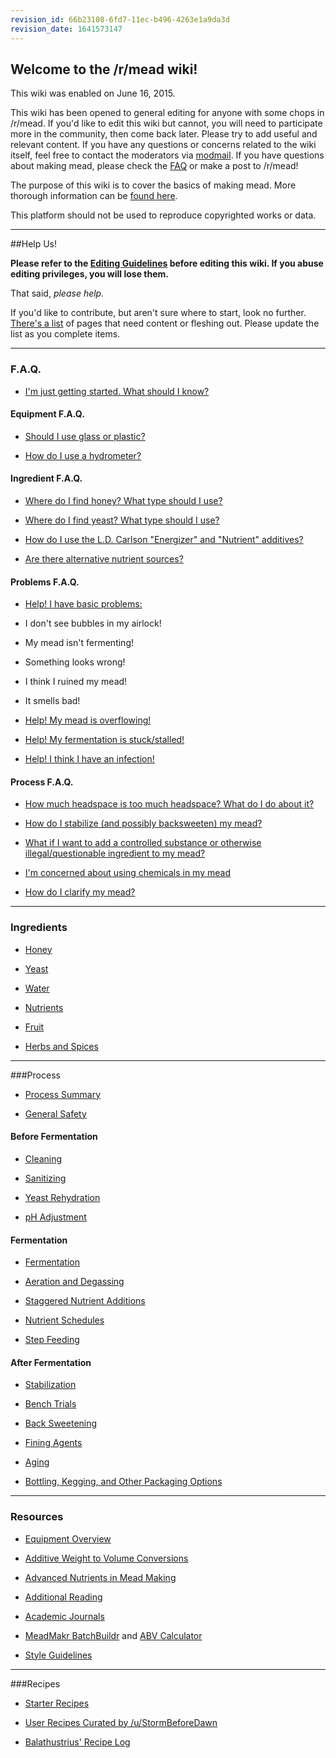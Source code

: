 ```yaml
---
revision_id: 66b23108-6fd7-11ec-b496-4263e1a9da3d
revision_date: 1641573147
---
```


## Welcome to the /r/mead wiki!

This wiki was enabled on June 16, 2015.

This wiki has been opened to general editing for anyone with some chops in /r/mead.  If you'd like to edit this wiki but cannot, you will need to participate more in the community, then come back later. Please try to add useful and relevant content. If you have any questions or concerns related to the wiki itself, feel free to contact the moderators via [modmail](https://www.reddit.com/message/compose?to=%2Fr%2Fmead). If you have questions about making mead, please check the [FAQ](/r/mead/wiki/index#wiki_f.a.q.) or make a post to /r/mead!

The purpose of this wiki is to cover the basics of making mead. More thorough information can be [found here](/r/mead/wiki/resources/reading_list).

This platform should not be used to reproduce copyrighted works or data.

-----
##Help Us!

**Please refer to the [Editing Guidelines](/r/mead/wiki/wiki_editing_guidelines) before editing this wiki. If you abuse editing privileges, you will lose them.**

That said, *please help.*

If you'd like to contribute, but aren't sure where to start, look no further. [There's a list](/r/mead/wiki/please_help) of pages that need content or fleshing out. Please update the list as you complete items. 
____

### F.A.Q.

* [I'm just getting started. What should I know?](/r/mead/wiki/faq/getting_started)

#### Equipment F.A.Q.

* [Should I use glass or plastic?](/r/mead/wiki/faq/glass_vs_plastic)

* [How do I use a hydrometer?](/r/mead/wiki/faq/hydrometer)

#### Ingredient F.A.Q.

* [Where do I find honey? What type should I use?](/r/mead/wiki/faq/honey)

* [Where do I find yeast? What type should I use?](/r/mead/wiki/faq/yeast_selection)

* [How do I use the L.D. Carlson "Energizer" and "Nutrient" additives?](/r/mead/wiki/faq/ld_carlson_additives)

* [Are there alternative nutrient sources?](/r/mead/wiki/faq/alternative_nutrient_sources)

#### Problems F.A.Q.

* [Help! I have basic problems:](/r/mead/wiki/faq/basic_problems)

 * I don't see bubbles in my airlock! 

 * My mead isn't fermenting!

 * Something looks wrong!

 * I think I ruined my mead!

 * It smells bad!

* [Help! My mead is overflowing!](/r/mead/wiki/faq/overflow)

* [Help! My fermentation is stuck/stalled!](/r/mead/wiki/protocol/stuck_fermentation)

* [Help! I think I have an infection!](/r/mead/wiki/faq/infection)

#### Process F.A.Q.

* [How much headspace is too much headspace? What do I do about it?](/r/mead/wiki/faq/headspace)

* [How do I stabilize (and possibly backsweeten) my mead?](/r/mead/wiki/faq/stabilization_and_backsweetening)

* [What if I want to add a controlled substance or otherwise illegal/questionable ingredient to my mead?](/r/mead/wiki/faq/illegal_ingredients)

* [I'm concerned about using chemicals in my mead](/r/mead/wiki/faq/chemicals)

* [How do I clarify my mead?](https://www.reddit.com/r/mead/wiki/process/fining#wiki_help.21__how_do_i_clear_my_mead.3F)


-----

### Ingredients

* [Honey](/r/mead/wiki/ingredients/honey)

* [Yeast](/r/mead/wiki/ingredients/yeast)

* [Water](/r/mead/wiki/ingredients/water)

* [Nutrients](/r/mead/wiki/ingredients/nutrients)

* [Fruit](/r/mead/wiki/ingredients/fruit)

* [Herbs and Spices](/r/mead/wiki/ingredients/herbs_and_spices)


-----

###Process

* [Process Summary](/r/mead/wiki/process/process_summary)

* [General Safety](/r/mead/wiki/process/general_safety)

#### Before Fermentation

* [Cleaning](/r/mead/wiki/process/cleaning)

* [Sanitizing](/r/mead/wiki/process/sanitation)

* [Yeast Rehydration](/r/mead/wiki/process/rehydration)

* [pH Adjustment](https://www.reddit.com/r/mead/wiki/process/ph_adjustment)

#### Fermentation

* [Fermentation](/r/mead/wiki/process/fermentation)

* [Aeration and Degassing](/r/mead/wiki/process/aeration_degassing)

* [Staggered Nutrient Additions](/r/mead/wiki/process/staggered_nutrient_additions)

* [Nutrient Schedules](/r/mead/wiki/process/nutrient_schedules)

* [Step Feeding](/r/mead/wiki/process/step_feeding)

#### After Fermentation

* [Stabilization](/r/mead/wiki/process/stabilization)

* [Bench Trials](/r/mead/wiki/process/bench_trials)

* [Back Sweetening](/r/mead/wiki/process/back_sweeten)

* [Fining Agents](/r/mead/wiki/process/fining) 

* [Aging](/r/mead/wiki/process/aging#wiki_bulk_aging)

* [Bottling, Kegging, and Other Packaging Options](/r/mead/wiki/process/packaging)


-----

### Resources

* [Equipment Overview](/r/mead/wiki/resources/equipment)

* [Additive Weight to Volume Conversions](/r/mead/wiki/resources/additive_weight_to_volume_conversions)

* [Advanced Nutrients in Mead Making](/r/mead/wiki/resources/advanced_nutrients)

* [Additional Reading](/r/mead/wiki/resources/reading_list)

* [Academic Journals](/r/mead/wiki/resources/academic_journals)

* [MeadMakr BatchBuildr](http://www.meadmakr.com/batch-buildr/) and [ABV Calculator](http://www.meadmakr.com/abv-calculator/)

* [Style Guidelines](/r/mead/wiki/guides/style_guidelines)


-----

###Recipes

* [Starter Recipes](/r/mead/wiki/recipes)

* [User Recipes Curated by /u/StormBeforeDawn](/r/mead/wiki/userrecipes)

* [Balathustrius' Recipe Log](https://drive.google.com/drive/folders/0B8EtZLPjiym_WlZJYzFleFhLOWM)
